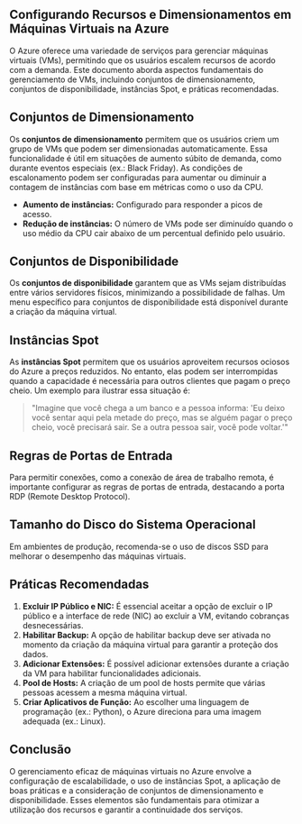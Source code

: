 

## Configurando Recursos e Dimensionamentos em Máquinas Virtuais na Azure
O Azure oferece uma variedade de serviços para gerenciar máquinas virtuais (VMs), permitindo que os usuários escalem recursos de acordo com a demanda. Este documento aborda aspectos fundamentais do gerenciamento de VMs, incluindo conjuntos de dimensionamento, conjuntos de disponibilidade, instâncias Spot, e práticas recomendadas.

## Conjuntos de Dimensionamento
Os **conjuntos de dimensionamento** permitem que os usuários criem um grupo de VMs que podem ser dimensionadas automaticamente. Essa funcionalidade é útil em situações de aumento súbito de demanda, como durante eventos especiais (ex.: Black Friday). As condições de escalonamento podem ser configuradas para aumentar ou diminuir a contagem de instâncias com base em métricas como o uso da CPU. 

- **Aumento de instâncias:** Configurado para responder a picos de acesso.
- **Redução de instâncias:** O número de VMs pode ser diminuído quando o uso médio da CPU cair abaixo de um percentual definido pelo usuário.

## Conjuntos de Disponibilidade
Os **conjuntos de disponibilidade** garantem que as VMs sejam distribuídas entre vários servidores físicos, minimizando a possibilidade de falhas. Um menu específico para conjuntos de disponibilidade está disponível durante a criação da máquina virtual.

## Instâncias Spot
As **instâncias Spot** permitem que os usuários aproveitem recursos ociosos do Azure a preços reduzidos. No entanto, elas podem ser interrompidas quando a capacidade é necessária para outros clientes que pagam o preço cheio. Um exemplo para ilustrar essa situação é:

> "Imagine que você chega a um banco e a pessoa informa: 'Eu deixo você sentar aqui pela metade do preço, mas se alguém pagar o preço cheio, você precisará sair. Se a outra pessoa sair, você pode voltar.'"

## Regras de Portas de Entrada
Para permitir conexões, como a conexão de área de trabalho remota, é importante configurar as regras de portas de entrada, destacando a porta RDP (Remote Desktop Protocol).

## Tamanho do Disco do Sistema Operacional
Em ambientes de produção, recomenda-se o uso de discos SSD para melhorar o desempenho das máquinas virtuais.

## Práticas Recomendadas
1. **Excluir IP Público e NIC:** É essencial aceitar a opção de excluir o IP público e a interface de rede (NIC) ao excluir a VM, evitando cobranças desnecessárias.
2. **Habilitar Backup:** A opção de habilitar backup deve ser ativada no momento da criação da máquina virtual para garantir a proteção dos dados.
3. **Adicionar Extensões:** É possível adicionar extensões durante a criação da VM para habilitar funcionalidades adicionais.
4. **Pool de Hosts:** A criação de um pool de hosts permite que várias pessoas acessem a mesma máquina virtual.
5. **Criar Aplicativos de Função:** Ao escolher uma linguagem de programação (ex.: Python), o Azure direciona para uma imagem adequada (ex.: Linux).

## Conclusão
O gerenciamento eficaz de máquinas virtuais no Azure envolve a configuração de escalabilidade, o uso de instâncias Spot, a aplicação de boas práticas e a consideração de conjuntos de dimensionamento e disponibilidade. Esses elementos são fundamentais para otimizar a utilização dos recursos e garantir a continuidade dos serviços.
